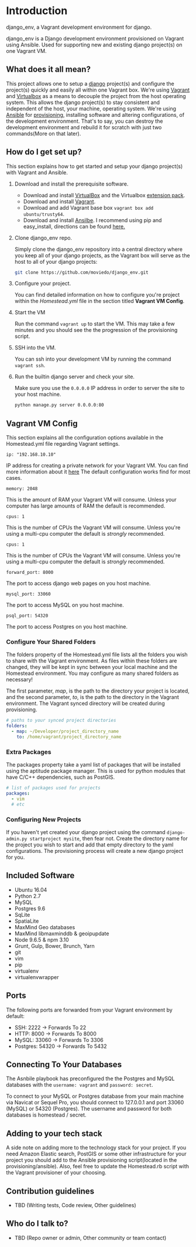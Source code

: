 # Introduction

django_env, a Vagrant development environment for django.

django_env is a Django development environment provisioned on Vagrant using Ansible. Used for supporting new and existing django project(s) on one Vagrant VM.

## What does it all mean? ###
This project allows one to setup a [django](https://www.djangoproject.com/) project(s) and configure the project(s) quickly and easily all within one Vagrant box. We're using [Vagrant](https://www.vagrantup.com/) and [Virtualbox](https://www.virtualbox.org) as a means to decouple the project from the host operating system. This allows the django project(s) to stay consistent and independent of the host, your machine, operating system.
We're using [Ansible](http://www.ansible.com/about) for [provisioning](https://docs.vagrantup.com/v2/provisioning/index.html), installing software and altering configurations, of the development environment. That's to say, you can destroy the development environment and rebuild it for scratch with just two commands(More on that later).

## How do I get set up?

This section explains how to get started and setup your django project(s) with Vagrant and Ansible.

1. Download and install the prerequisite software.
    * Download and install [VirtualBox](https://www.virtualbox.org/wiki/Downloads) and the Virtualbox [extension pack](https://www.virtualbox.org/wiki/Downloads).
    * Download and install [Vagrant](https://www.vagrantup.com/downloads.html).
    * Download and add Vagrant base box `vagrant box add ubuntu/trusty64`.
    * Download and install [Ansilbe](http://docs.ansible.com/intro_installation.html). I recommend using pip and easy_install, directions can be found [here.](http://docs.ansible.com/intro_installation.html#latest-releases-via-pip)

1. Clone django_env repo.

    Simply clone the django_env repository into a central directory where you keep all of your django projects, as the Vagrant box will serve as the host to all of your django projects:

    ```bash
    git clone https://github.com/moviedo/django_env.git
    ```

1. Configure your project.

    You can find detailed information on how to configure you're project within the *Homestead.yml* file in the section titled **Vagrant VM Config**.

1. Start the VM

    Run the command `vagrant up` to start the VM. This may take a few minutes and you should see the the progression of the provisioning script.

1. SSH into the VM.

    You can ssh into your development VM by running the command `vagrant ssh`.

1. Run the builtin django server and check your site.

    Make sure you use the `0.0.0.0` IP address in order to server the site to your host machine.

    ```bash
    python manage.py server 0.0.0.0:80
    ```

## Vagrant VM Config

This section explains all the configuration options available in the Homestead.yml file regarding Vagrant settings.

`ip: "192.168.10.10"`

IP address for creating a private network for your Vagrant VM. You can find more information about it [here](https://docs.vagrantup.com/v2/networking/index.html) The default configuration works find for most cases.

`memory: 2048`

This is the amount of RAM your Vagrant VM will consume. Unless your computer has large amounts of RAM the default is recommended.

`cpus: 1`

This is the number of CPUs the Vagrant VM will consume. Unless you're using a multi-cpu computer the default is *strongly* recommended.

`cpus: 1`

This is the number of CPUs the Vagrant VM will consume. Unless you're using a multi-cpu computer the default is *strongly* recommended.


`forward_port: 8000`

The port to access django web pages on you host machine.

`mysql_port: 33060`

The port to access MySQL on you host machine.

`psql_port: 54320`

The port to access Postgres on you host machine.

### Configure Your Shared Folders
The folders property of the Homestead.yml file lists all the folders you wish to share with the Vagrant environment. As files within these folders are changed, they will be kept in sync between your local machine and the Homestead environment. You may configure as many shared folders as necessary!

The first parameter, *map*, is the path to the directory your project is located, and the second parameter, *to*, is the path to the directory in the Vagrant environment. The Vagrant synced directory will be created during provisioning.

```yml
# paths to your synced project directories
folders:
  - map: ~/Developer/project_directory_name
    to: /home/vagrant/project_directory_name
```

### Extra Packages
The packages property take a yaml list of packages that will be installed using the aptitude package manager. This is used for python modules that have C/C++ dependencies, such as PostGIS.


```yml
# list of packages used for projects
packages:
  - vim
  # etc
```

### Configuring New Projects

If you haven't yet created your django project using the command `django-admin.py startproject mysite`, then fear not. Create the directory name for the project you wish to start and add that empty directory to the yaml configurations. The provisioning process will create a new django project for you.

## Included Software

* Ubuntu 16.04
* Python 2.7
* MySQL
* Postgres 9.6
* SqLite
* SpatiaLite
* MaxMind Geo databases
* MaxMind libmaxminddb & geoipupdate
* Node 9.6.5 & npm 3.10
* Grunt, Gulp, Bower, Brunch, Yarn
* git
* vim
* pip
* virtualenv
* virtualenvwrapper

## Ports

The following ports are forwarded from your Vagrant environment by default:

* SSH: 2222 → Forwards To 22
* HTTP: 8000 → Forwards To 8000
* MySQL: 33060 → Forwards To 3306
* Postgres: 54320 → Forwards To 5432

## Connecting To Your Databases

The Asnbile playbook has preconfigured the the Postgres and MySQL databases with the `username: vagrant` and `password: secret`.

To connect to your MySQL or Postgres database from your main machine via Navicat or Sequel Pro, you should connect to 127.0.0.1 and port 33060 (MySQL) or 54320 (Postgres). The username and password for both databases is homestead / secret.

## Adding to your tech stack

A side note on adding more to the technology stack for your project. If you need Amazon Elastic search, PostGIS or some other infrastructure for your project you should add to the Ansible provisioning script(located in the provisioning/ansible). Also, feel free to update the Homestead.rb script with the Vagrant provisioner of your choosing.

## Contribution guidelines

* TBD (Writing tests, Code review, Other guidelines)

## Who do I talk to?

* TBD (Repo owner or admin, Other community or team contact)
